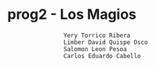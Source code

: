 # prog2 - Los Magios
                    Yery Torrico Ribera 
                    Limber David Quispe Osco 
                    Salomon Leon Pesoa 
                    Carlos Eduardo Cabello 
